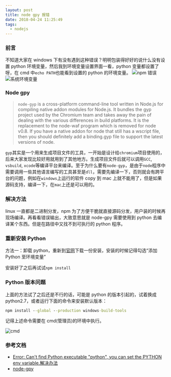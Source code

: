 ```yaml
---
layout: post
title: node gpy 报错
date: 2018-04-24 11:25:49
tags:
  - nodejs
---
```


### 前言

不知道大家在 windows 下有没有遇到这种错误？明明包装得好好的说什么没有设置 python 环境变量，然后我到环境变量设置界面一看，python 变量都设置了呀，在 cmd 中`echo PATH`也能看到设置的 python 的环境变量。
![npm 错误](https://file.lantingshucheng.com/1524540596938.png/800x400)
![系统环境变量](https://file.lantingshucheng.com/1524544026718.png/800x400)

### Node gpy

> `node-gyp` is a cross-platform command-line tool written in Node.js for compiling native addon modules for Node.js. It bundles the gyp project used by the Chromium team and takes away the pain of dealing with the various differences in build platforms. It is the replacement to the node-waf program which is removed for node v0.8. If you have a native addon for node that still has a wscript file, then you should definitely add a binding.gyp file to support the latest versions of node.

`gyp`其实是一个用来生成项目文件的工具，一开始是设计给`chromium`项目使用的，后来大家发现比较好用就用到了其他地方。生成项目文件后就可以调用`GCC`, `vsbuild`, `xcode`等编译平台来编译。至于为什么要有`node-gyp`，是由于`node`程序中需要调用一些其他语言编写的工具甚至是`dll`，需要先编译一下，否则就会有跨平台的问题，例如在`windows`上运行的软件 copy 到 mac 上就不能用了，但是如果源码支持，编译一下，在`mac`上还是可以用的。

### 解决方法

linux 一直都是二进制分发，npm 为了方便干脆就直接源码分发，用户装的时候再现场编译。再看看错误输出，大致意思就是 node-gpy 需要使用到 python 去编译某个东西。但是在路径中又找不到可执行的 python 程序。

### 重新安装 Python

方法一：卸载 python，重新到[官网](https://www.python.org/downloads/windows/)下载一份安装，安装的时候记得勾选“添加 Python 至环境变量”

安装好了之后再试试`npm install`

### Python 版本问题

上面的方法试了之后还是不行的话，可能是 python 的版本引起的，试着换成 python2.7，或者运行下面的命令来安装默认版本：

```cmd
npm install --global --production windows-build-tools
```

记得上述命令需要在 cmd(管理员)的环境中执行。

![cmd](https://file.lantingshucheng.com/1524545060774.png)

### 参考文档

* [Error: Can't find Python executable "python", you can set the PYTHON env variable.解决办法](https://blog.csdn.net/weixin_36222137/article/details/78463543)
* [node-gpy](https://github.com/nodejs/node-gyp)
